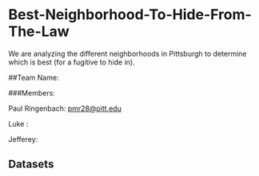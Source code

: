 # Best-Neighborhood-To-Hide-From-The-Law
We are analyzing the different neighborhoods in Pittsburgh to determine which is best (for a fugitive to hide in).

##Team Name: 


###Members:


   Paul Ringenbach: pmr28@pitt.edu
  
   Luke :
  
   Jefferey:
  
  
 
 ## Datasets
 
 
  
